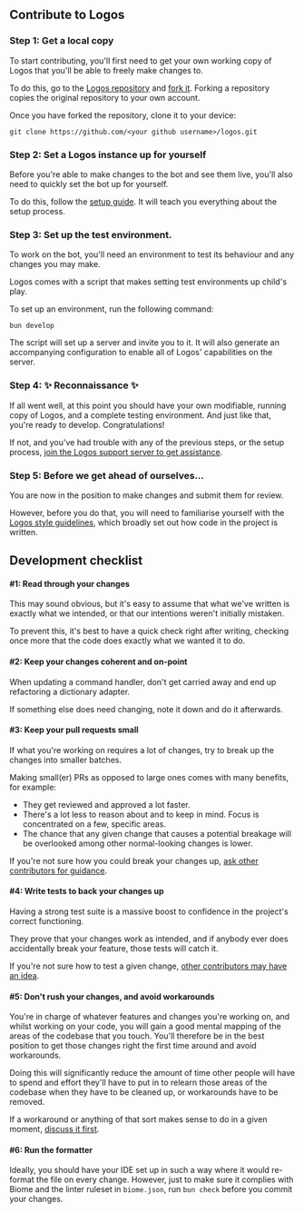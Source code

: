 ## Contribute to Logos

### Step 1: Get a local copy

To start contributing, you'll first need to get your own working copy of Logos that you'll be able to freely make
changes to.

To do this, go to the [Logos repository](https://github.com/vxern/logos) and
[fork it](https://github.com/vxern/logos/fork). Forking a repository copies the original repository to your own account.

Once you have forked the repository, clone it to your device:

```
git clone https://github.com/<your github username>/logos.git
```

### Step 2: Set a Logos instance up for yourself

Before you're able to make changes to the bot and see them live, you'll also need to quickly set the bot up for
yourself.

To do this, follow the [setup guide](SETUP.md). It will teach you everything about the setup process.

### Step 3: Set up the test environment.

To work on the bot, you'll need an environment to test its behaviour and any changes you may make.

Logos comes with a script that makes setting test environments up child's play.

To set up an environment, run the following command:

```
bun develop
```

The script will set up a server and invite you to it. It will also generate an accompanying configuration to enable all
of Logos' capabilities on the server.

### Step 4: ✨ Reconnaissance ✨

If all went well, at this point you should have your own modifiable, running copy of Logos, and a complete testing
environment. And just like that, you're ready to develop. Congratulations!

If not, and you've had trouble with any of the previous steps, or the setup process,
[join the Logos support server to get assistance](https://discord.gg/TWdAjkTfah).

### Step 5: Before we get ahead of ourselves...

You are now in the position to make changes and submit them for review.

However, before you do that, you will need to familiarise yourself with the
[Logos style guidelines](STYLE_GUIDELINES.md), which broadly set out how code in the project is written.

## Development checklist

#### #1: Read through your changes

This may sound obvious, but it's easy to assume that what we've written is exactly what we intended, or that our
intentions weren't initially mistaken.

To prevent this, it's best to have a quick check right after writing, checking once more that the code does exactly what
we wanted it to do.

#### #2: Keep your changes coherent and on-point

When updating a command handler, don't get carried away and end up refactoring a dictionary adapter.

If something else does need changing, note it down and do it afterwards.

#### #3: Keep your pull requests small

If what you're working on requires a lot of changes, try to break up the changes into smaller batches.

Making small(er) PRs as opposed to large ones comes with many benefits, for example:

- They get reviewed and approved a lot faster.
- There's a lot less to reason about and to keep in mind. Focus is concentrated on a few, specific areas.
- The chance that any given change that causes a potential breakage will be overlooked among other normal-looking
  changes is lower.

If you're not sure how you could break your changes
up, [ask other contributors for guidance](https://discord.gg/TWdAjkTfah).

#### #4: Write tests to back your changes up

Having a strong test suite is a massive boost to confidence in the project's correct functioning.

They prove that your changes work as intended, and if anybody ever does accidentally break your feature, those tests
will catch it.

If you're not sure how to test a given change, [other contributors may have an idea](https://discord.gg/TWdAjkTfah).

#### #5: Don't rush your changes, and avoid workarounds

You're in charge of whatever features and changes you're working on, and whilst working on your code, you will gain a
good mental mapping of the areas of the codebase that you touch. You'll therefore be in the best position to get those
changes right the first time around and avoid workarounds.

Doing this will significantly reduce the amount of time other people will have to spend and effort they'll have to put
in to relearn those areas of the codebase when they have to be cleaned up, or workarounds have to be removed.

If a workaround or anything of that sort makes sense to do in a given
moment, [discuss it first](https://discord.gg/TWdAjkTfah).

#### #6: Run the formatter

Ideally, you should have your IDE set up in such a way where it would re-format the file on every change. However, just
to make sure it complies with Biome and the linter ruleset in `biome.json`, run `bun check` before you commit your
changes.
